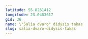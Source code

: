 ```yaml
---
latitude: 55.8261412
longitude: 23.0483617
gid: 36
name: \"Šalia dvaro" didysis takas
slug: salia-dvaro-didysis-takas
---
```


